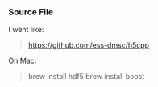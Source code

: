 ### Source File

I went like:

> https://github.com/ess-dmsc/h5cpp

On Mac:
> brew install hdf5
> brew install boost

